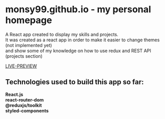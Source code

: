 # monsy99.github.io - my personal homepage

A React app created to display my skills and projects.<br/> It was created
as a react app in order to make it easier to change themes (not implemented yet)<br/>
and show some of my knowledge on how to use redux and REST API (projects section)

[LIVE-PREVIEW](https://monsy99.github.io/)

## Technologies used to build this app so far:

__React.js__<br/>
__react-router-dom__<br/>
__@reduxjs/toolkit__<br/>
__styled-components__<br/>
